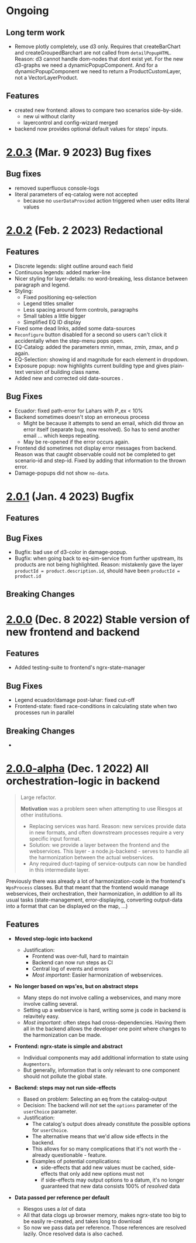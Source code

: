 # Ongoing

## Long term work
- Remove plotly completely, use d3 only.
    Requires that createBarChart and createGroupedBarchart are not called from `detailPopupHTML`.
    Reason: d3 cannot handle dom-nodes that dont exist yet.
    For the new d3-graphs we need a dynamicPopupComponent.
    And for a dynamicPopupComponent we need to return a ProductCustomLayer, not a VectorLayerProduct.

## Features
- created new frontend: allows to compare two scenarios side-by-side.
    - new ui without clarity
    - layercontrol and config-wizard merged
- backend now provides optional default values for steps' inputs.

# [2.0.3](https://github.com/riesgos/dlr-riesgos-frontend/releases/tag/2.0.3) (Mar. 9 2023) Bug fixes  

## Bug fixes
- removed superfluous console-logs
- literal parameters of eq-catalog were not accepted
    - because no `userDataProvided` action triggered when user edits literal values

# [2.0.2](https://github.com/riesgos/dlr-riesgos-frontend/releases/tag/2.0.2) (Feb. 2 2023) Redactional 


## Features
- Discrete legends: slight outline around each field
- Continuous legends: added marker-line
- Nicer styling for layer-details: no word-breaking, less distance between paragraph and legend.
- Styling:
    - Fixed positioning eq-selection
    - Legend titles smaller
    - Less spacing around form controls, paragraphs
    - Small tables a little bigger
    - Simplified EQ ID display
 - Fixed some dead links, added some data-sources
 - `Reconfigure` button disabled for a second so users can't click it accidentally when the step-menu pops open.
 - EQ-Catalog: added the parameters mmin, mmax, zmin, zmax, and p again.
 - EQ-Selection: showing id and magnitude for each element in dropdown.
 - Exposure popup: now highlights current building type and gives plain-text version of building class name.
 - Added new and corrected old data-sources .

## Bug Fixes
- Ecuador: fixed path-error for Lahars with P_ex < 10%
- Backend sometimes doesn't stop an erroneous process
    - Might be because it attempts to send an email, which did throw an error itself (separate bug, now resolved). So has to send another email ... which keeps repeating.
    - May be re-opened if the error occurs again.
- Frontend did sometimes not display error messages from backend. Reason was that caught observable could not be completed to get scenario-id and step-id. Fixed by adding that information to the thrown error.
- Damage-popups did not show `no-data`.




# [2.0.1](https://github.com/riesgos/dlr-riesgos-frontend/releases/tag/2.0.1) (Jan. 4 2023) Bugfix 

## Features

## Bug Fixes
- Bugfix: bad use of d3-color in damage-popup.
- Bugfix: when going back to eq-sim-service from further upstream, its products are not being highlighted. Reason: mistakenly gave the layer `productId = product.description.id`, should have been `productId = product.id`

## Breaking Changes


# [2.0.0](https://github.com/riesgos/dlr-riesgos-frontend/releases/tag/2.0.0) (Dec. 8 2022) Stable version of new frontend and backend

## Features
- Added testing-suite to frontend's ngrx-state-manager

## Bug Fixes
- Legend ecuador/damage post-lahar: fixed cut-off
- Frontend-state: fixed race-conditions in calculating state when two processes run in parallel

## Breaking Changes
- 



# [2.0.0-alpha](https://github.com/riesgos/dlr-riesgos-frontend/releases/tag/2.0.0-alpha) (Dec. 1 2022) All orchestration-logic in backend

> Large refactor.
>
> **Motivation** was a problem seen when attempting to use Riesgos at other institutions.
> - Replacing services was hard. Reason: new services provide data in new formats, and often downstream processes require a very specific input format.
> - Solution: we provide a layer between the frontend and the webservices. This layer - a node.js-backend - serves to handle all the harmonization between the actual webservices.
> - Any required duct-taping of service-outputs can now be handled in this intermediate layer.

Previously there was already a lot of harmonization-code in the frontend's `WpsProcess` classes. But that meant that the frontend would manage webservices, their orchestration, their harmonization, in *addition* to all its usual tasks (state-management, error-displaying, converting output-data into a format that can be displayed on the map, ...)


## Features

- **Moved step-logic into backend**
    - Justification:
        - Frontend was over-full, hard to maintain
        - Backend can now run steps as CI 
        - Central log of events and errors
        - *Most important*: Easier harmonization of webservices.

- **No longer based on wps'es, but on abstract steps**
    - Many steps do not involve calling a webservices, and many more involve calling several.
    - Setting up a webservice is hard, writing some js code in backend is relavitely easy.
    - *Most important*: often steps had cross-dependencies. Having them all in the backend allows the developer one point where changes to the harmonization can be made.

- **Frontend: ngrx-state is simple and abstract**
    - Individual components may add additional information to state using `Augmentors`.
    - But generally, information that is only relevant to one component should not pollute the global state.

- **Backend: steps may not run side-effects**
    - Based on problem: Selecting an eq from the catalog-output
    - Decision: The backend will *not* set the `options` parameter of the `userChoice` parameter.
    - Justification: 
        - The catalog's output does already constitute the possible options for `userChoice`.
        - The alternative means that we'd allow side effects in the backend. 
        - This allows for so many complications that it's not worth the - already questionable - feature.
        - Examples of potential complications:
            - side-effects that add new values must be cached, side-effects that only add new options must not
            - if side-effects may output options to a datum, it's no longer guaranteed that new data consists 100% of *resolved* data

- **Data passed per reference per default**
    - Riesgos uses a *lot* of data
    - All that data clogs up browser memory, makes ngrx-state too big to be easily re-created, and takes long to download
    - So now we pass data per reference. Those references are resolved lazily. Once resolved data is also cached.